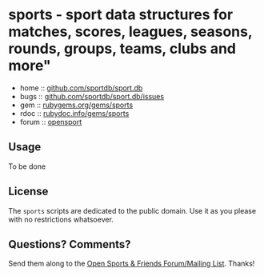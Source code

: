 # sports - sport data structures for matches, scores, leagues, seasons, rounds, groups, teams, clubs and more"


* home  :: [github.com/sportdb/sport.db](https://github.com/sportdb/sport.db)
* bugs  :: [github.com/sportdb/sport.db/issues](https://github.com/sportdb/sport.db/issues)
* gem   :: [rubygems.org/gems/sports](https://rubygems.org/gems/sports)
* rdoc  :: [rubydoc.info/gems/sports](http://rubydoc.info/gems/sports)
* forum :: [opensport](http://groups.google.com/group/opensport)



## Usage

To be done

## License

The `sports` scripts are dedicated to the public domain.
Use it as you please with no restrictions whatsoever.


## Questions? Comments?

Send them along to the
[Open Sports & Friends Forum/Mailing List](http://groups.google.com/group/opensport).
Thanks!
